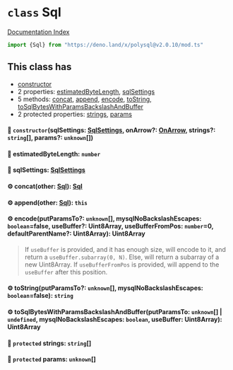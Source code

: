 # `class` Sql

[Documentation Index](../README.md)

```ts
import {Sql} from "https://deno.land/x/polysql@v2.0.10/mod.ts"
```

## This class has

- [constructor](#-constructorsqlsettings-sqlsettings-onarrow-onarrow-strings-string-params-unknown)
- 2 properties:
[estimatedByteLength](#-estimatedbytelength-number),
[sqlSettings](#-sqlsettings-sqlsettings)
- 5 methods:
[concat](#-concatother-sql-sql),
[append](#-appendother-sql-this),
[encode](#-encodeputparamsto-unknown-mysqlnobackslashescapes-booleanfalse-usebuffer-uint8array-usebufferfrompos-number0-defaultparentname-uint8array-uint8array),
[toString](#-tostringputparamsto-unknown-mysqlnobackslashescapes-booleanfalse-string),
[toSqlBytesWithParamsBackslashAndBuffer](#-tosqlbyteswithparamsbackslashandbufferputparamsto-unknown--undefined-mysqlnobackslashescapes-boolean-usebuffer-uint8array-uint8array)
- 2 protected properties:
[strings](#-protected-strings-string),
[params](#-protected-params-unknown)


#### 🔧 `constructor`(sqlSettings: [SqlSettings](../class.SqlSettings/README.md), onArrow?: [OnArrow](../private.type.OnArrow/README.md), strings?: `string`\[], params?: `unknown`\[])



#### 📄 estimatedByteLength: `number`



#### 📄 sqlSettings: [SqlSettings](../class.SqlSettings/README.md)



#### ⚙ concat(other: [Sql](../class.Sql/README.md)): [Sql](../class.Sql/README.md)



#### ⚙ append(other: [Sql](../class.Sql/README.md)): `this`



#### ⚙ encode(putParamsTo?: `unknown`\[], mysqlNoBackslashEscapes: `boolean`=false, useBuffer?: Uint8Array, useBufferFromPos: `number`=0, defaultParentName?: Uint8Array): Uint8Array

> If `useBuffer` is provided, and it has enough size, will encode to it, and return a `useBuffer.subarray(0, N)`.
> Else, will return a subarray of a new Uint8Array.
> If `useBufferFromPos` is provided, will append to the `useBuffer` after this position.



#### ⚙ toString(putParamsTo?: `unknown`\[], mysqlNoBackslashEscapes: `boolean`=false): `string`



#### ⚙ toSqlBytesWithParamsBackslashAndBuffer(putParamsTo: `unknown`\[] | `undefined`, mysqlNoBackslashEscapes: `boolean`, useBuffer: Uint8Array): Uint8Array



#### 📄 `protected` strings: `string`\[]



#### 📄 `protected` params: `unknown`\[]



